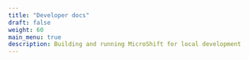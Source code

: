 ```yaml
---
title: "Developer docs"
draft: false
weight: 60
main_menu: true
description: Building and running MicroShift for local development
---
```

